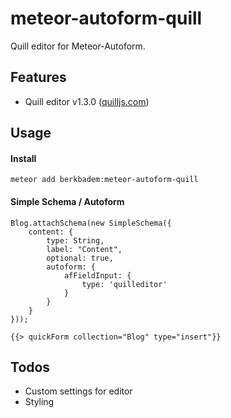 # meteor-autoform-quill
Quill editor for Meteor-Autoform.

## Features

* Quill editor v1.3.0 ([quilljs.com](http://quilljs.com))

## Usage

#### Install
```
meteor add berkbadem:meteor-autoform-quill
```
#### Simple Schema / Autoform
```
Blog.attachSchema(new SimpleSchema({
    content: {
        type: String,
        label: "Content",
        optional: true,
        autoform: {
            afFieldInput: {
                type: 'quilleditor'
            }
        }
    }
}));

{{> quickForm collection="Blog" type="insert"}}
```

## Todos

* Custom settings for editor
* Styling
